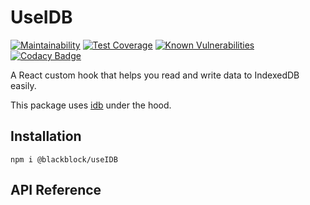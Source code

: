 # UseIDB

[![Maintainability](https://api.codeclimate.com/v1/badges/36e11a8c05223785b11a/maintainability)](https://codeclimate.com/github/winston0410/useIDB/maintainability) [![Test Coverage](https://api.codeclimate.com/v1/badges/36e11a8c05223785b11a/test_coverage)](https://codeclimate.com/github/winston0410/useIDB/test_coverage) [![Known Vulnerabilities](https://snyk.io/test/github/winston0410/useIDB/badge.svg?targetFile=package.json)](https://snyk.io/test/github/winston0410/useIDB?targetFile=package.json) [![Codacy Badge](https://app.codacy.com/project/badge/Grade/45b90ef721bf4aab8b252ae3c41b8c1f)](https://www.codacy.com/gh/winston0410/useIDB/dashboard?utm_source=github.com&amp;utm_medium=referral&amp;utm_content=winston0410/useIDB&amp;utm_campaign=Badge_Grade)

A React custom hook that helps you read and write data to IndexedDB easily.

This package uses [idb](https://www.npmjs.com/package/idb) under the hood.

## Installation

```
npm i @blackblock/useIDB
```

## API Reference
